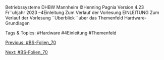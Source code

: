 Betriebssysteme DHBW Mannheim ©Henning Pagnia Version 4.23 Fr¨uhjahr 2023 –4Einleitung Zum Verlauf der Vorlesung
EINLEITUNG
Zum Verlauf der Vorlesung
¨Uberblick ¨uber das Themenfeld
Hardware-Grundlagen

   Tags & Topics:
   #Hardware
   #4Einleitung
   #Themenfeld

[Previous: #BS-Folien_70](BS-Folien_70.md)

[Next: #BS-Folien_70](BS-Folien_70.md)